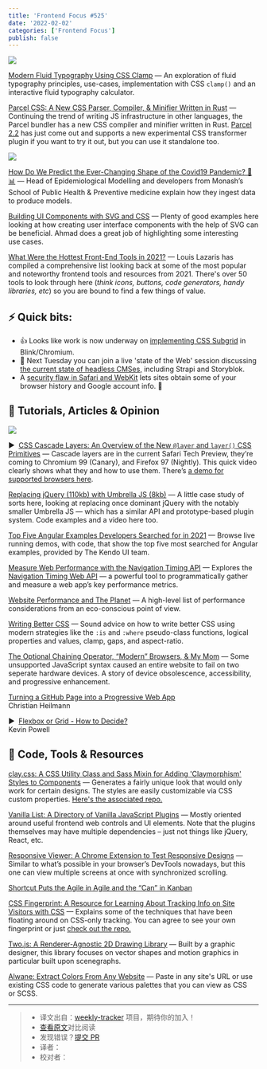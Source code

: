 ```yaml
---
title: 'Frontend Focus #525'
date: '2022-02-02'
categories: ['Frontend Focus']
publish: false
---
```


[![](https://res.cloudinary.com/cpress/image/upload/w_1280,e_sharpen:60/v1642600978/xgsmvjzekdjymmomdnpk.png)](https://frontendfoc.us/link/118640/web)

[Modern Fluid Typography Using CSS Clamp](https://frontendfoc.us/link/118640/web 'www.smashingmagazine.com') — An exploration of fluid typography principles, use-cases, implementation with CSS `clamp()` and an interactive fluid typography calculator.

[Parcel CSS: A New CSS Parser, Compiler, & Minifier Written in Rust](https://frontendfoc.us/link/118641/web 'parceljs.org') — Continuing the trend of writing JS infrastructure in other languages, the Parcel bundler has a new CSS compiler and minifier written in Rust. [Parcel 2.2](https://frontendfoc.us/link/118642/web) has just come out and supports a new experimental CSS transformer plugin if you want to try it out, but you can use it standalone too.

[![](https://copm.s3.amazonaws.com/6a5ac83d.png)](https://frontendfoc.us/link/118643/web)

[How Do We Predict the Ever-Changing Shape of the Covid19 Pandemic? 🦠📊](https://frontendfoc.us/link/118643/web 'buildkite.com') — Head of Epidemiological Modelling and developers from Monash’s School of Public Health & Preventive medicine explain how they ingest data to produce models.

[Building UI Components with SVG and CSS](https://frontendfoc.us/link/118644/web 'ishadeed.com') — Plenty of good examples here looking at how creating user interface components with the help of SVG can be beneficial. Ahmad does a great job of highlighting some interesting use cases.

[What Were the Hottest Front-End Tools in 2021?](https://frontendfoc.us/link/118671/web 'css-tricks.com') — Louis Lazaris has compiled a comprehensive list looking back at some of the most popular and noteworthy frontend tools and resources from 2021. There's over 50 tools to look through here (_think icons, buttons, code generators, handy libraries, etc_) so you are bound to find a few things of value.

## **⚡️ Quick bits:**

-   👍 Looks like work is now underway on [implementing CSS Subgrid](https://frontendfoc.us/link/118645/web) in Blink/Chromium.
-   📅 Next Tuesday you can join a live 'state of the Web' session discussing [the current state of headless CMSes,](https://frontendfoc.us/link/118646/web) including Strapi and Storyblok.
-   A [security flaw in Safari and WebKit](https://frontendfoc.us/link/118647/web) lets sites obtain some of your browser history and Google account info. 😬

## 📙 **Tutorials, Articles & Opinion**

[![](https://res.cloudinary.com/cpress/image/upload/w_1280,e_sharpen:60/v1642601686/kpzn6e3lumywhkemim9y.png)](https://frontendfoc.us/link/118648/web)

▶  [CSS Cascade Layers: An Overview of the New `@layer` and `layer()` CSS Primitives](https://frontendfoc.us/link/118648/web 'www.youtube.com') — Cascade layers are in the current Safari Tech Preview, they’re coming to Chromium 99 (Canary), and Firefox 97 (Nightly). This quick video clearly shows what they and how to use them. There’s [a demo for supported browsers here](https://frontendfoc.us/link/118649/web).

[Replacing jQuery (110kb) with Umbrella JS (8kb)](https://frontendfoc.us/link/118650/web 'www.bennadel.com') — A little case study of sorts here, looking at replacing once dominant jQuery with the notably smaller Umbrella JS — which has a similar API and prototype-based plugin system. Code examples and a video here too.

[Top Five Angular Examples Developers Searched for in 2021](https://frontendfoc.us/link/118651/web 'www.telerik.com') — Browse live running demos, with code, that show the top five most searched for Angular examples, provided by The Kendo UI team.

[Measure Web Performance with the Navigation Timing API](https://frontendfoc.us/link/118652/web 'blog.shimin.io') — Explores the [Navigation Timing Web API](https://frontendfoc.us/link/118653/web) — a powerful tool to programmatically gather and measure a web app’s key performance metrics.

[Website Performance and The Planet](https://frontendfoc.us/link/118672/web 'blog.webpagetest.org') — A high-level list of performance considerations from an eco-conscious point of view.

[Writing Better CSS](https://frontendfoc.us/link/118654/web 'www.aleksandrhovhannisyan.com') — Sound advice on how to write better CSS using modern strategies like the `:is` and `:where` pseudo-class functions, logical properties and values, clamp, gaps, and aspect-ratio.

[The Optional Chaining Operator, “Modern” Browsers, & My Mom](https://frontendfoc.us/link/118655/web 'blog.jim-nielsen.com') — Some unsupported JavaScript syntax caused an entire website to fail on two seperate hardware devices. A story of device obsolescence, accessibility, and progressive enhancement.

[Turning a GitHub Page into a Progressive Web App](https://frontendfoc.us/link/118656/web)  
Christian Heilmann

▶  [Flexbox or Grid - How to Decide?](https://frontendfoc.us/link/118657/web)  
Kevin Powell

## 🔧 **Code, Tools & Resources**

[clay.css: A CSS Utility Class and Sass Mixin for Adding 'Claymorphism' Styles to Components](https://frontendfoc.us/link/118663/web 'codeadrian.github.io') — Generates a fairly unique look that would only work for certain designs. The styles are easily customizable via CSS custom properties. [Here's the associated repo.](https://frontendfoc.us/link/118664/web)

[Vanilla List: A Directory of Vanilla JavaScript Plugins](https://frontendfoc.us/link/118670/web 'vanillalist.top') — Mostly oriented around useful frontend web controls and UI elements. Note that the plugins themselves may have multiple dependencies – just not things like jQuery, React, etc.

[Responsive Viewer: A Chrome Extension to Test Responsive Designs](https://frontendfoc.us/link/118673/web 'chrome.google.com') — Similar to what’s possible in your browser’s DevTools nowadays, but this one can view multiple screens at once with synchronized scrolling.

[Shortcut Puts the Agile in Agile and the “Can” in Kanban](https://frontendfoc.us/link/118667/web 'shortcut.com')

[CSS Fingerprint: A Resource for Learning About Tracking Info on Site Visitors with CSS](https://frontendfoc.us/link/118665/web 'csstracking.dev') — Explains some of the techniques that have been floating around on CSS-only tracking. You can agree to see your own fingerprint or just [check out the repo.](https://frontendfoc.us/link/118666/web)

[Two.js: A Renderer-Agnostic 2D Drawing Library](https://frontendfoc.us/link/118668/web 'two.js.org') — Built by a graphic designer, this library focuses on vector shapes and motion graphics in particular built upon scenegraphs.

[Alwane: Extract Colors From Any Website](https://frontendfoc.us/link/118669/web 'alwane.io') — Paste in any site's URL or use existing CSS code to generate various palettes that you can view as CSS or SCSS.

---

> -   译文出自：[weekly-tracker](https://github.com/FEDarling/weekly-tracker) 项目，期待你的加入！
> -   [查看原文](https://frontendfoc.us/issues/525)对比阅读
> -   发现错误？[提交 PR](https://github.com/FEDarling/weekly-tracker/blob/main/weeklys/frontend_focus/525/README.md)
> -   译者：
> -   校对者：
